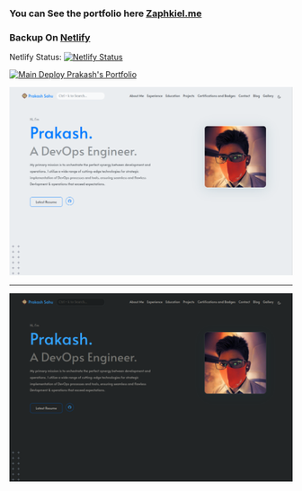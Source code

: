 <!-- Hey, I am a software developer with a passion for Games, Desktop and web development along with Devops. I have a background in computer science and mathematics, and I have a strong interest in the intersection of technology and art. I am currently doing my bachelors in Bachelor of Computer Applications. I am currently working on a project that will be used to help people get fimiliar with GNU/Linux based Operating Systems. -->

### You can See the portfolio here [Zaphkiel.me](https://zaphkiel.me) 

### Backup On [Netlify](https://zaphkiel.netlify.app/) 


Netlify Status: [![Netlify Status](https://api.netlify.com/api/v1/badges/1e600c49-5223-4c37-acb4-ca3c70949c4d/deploy-status)](https://app.netlify.com/sites/zaphkiel/deploys)

[![Main Deploy Prakash's Portfolio](https://github.com/Prakash4844/My-Portfolio/actions/workflows/hugo.yml/badge.svg)](https://github.com/Prakash4844/My-Portfolio/actions/workflows/hugo.yml)


![Preview Light-Mode](static/Image-L.webp)

---

![Preview Dark-Mode](static/Image-D.webp)
